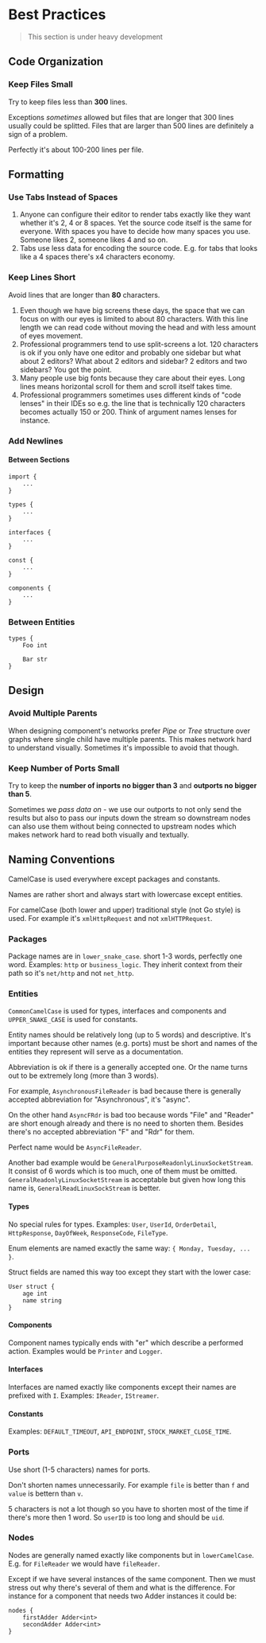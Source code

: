 # Best Practices

> This section is under heavy development

## Code Organization

### Keep Files Small

Try to keep files less than **300** lines.

Exceptions _sometimes_ allowed but files that are longer that 300 lines usually could be splitted. Files that are larger than 500 lines are definitely a sign of a problem.

Perfectly it's about 100-200 lines per file.

## Formatting

### Use Tabs Instead of Spaces

1.  Anyone can configure their editor to render tabs exactly like they want whether it's 2, 4 or 8 spaces. Yet the source code itself is the same for everyone. With spaces you have to decide how many spaces you use. Someone likes 2, someone likes 4 and so on.
2.  Tabs use less data for encoding the source code. E.g. for tabs that looks like a 4 spaces there's x4 characters economy.

### Keep Lines Short

Avoid lines that are longer than **80** characters.

1. Even though we have big screens these days, the space that we can focus on with our eyes is limited to about 80 characters. With this line length we can read code without moving the head and with less amount of eyes movement.
2. Professional programmers tend to use split-screens a lot. 120 characters is ok if you only have one editor and probably one sidebar but what about 2 editors? What about 2 editors and sidebar? 2 editors and two sidebars? You got the point.
3. Many people use big fonts because they care about their eyes. Long lines means horizontal scroll for them and scroll itself takes time.
4. Professional programmers sometimes uses different kinds of "code lenses" in their IDEs so e.g. the line that is technically 120 characters becomes actually 150 or 200. Think of argument names lenses for instance.

### Add Newlines

#### Between Sections

```neva
import {
    ...
}

types {
    ...
}

interfaces {
    ...
}

const {
    ...
}

components {
    ...
}
```

### Between Entities

```neva
types {
    Foo int

    Bar str
}
```

## Design

### Avoid Multiple Parents

When designing component's networks prefer _Pipe_ or _Tree_ structure over graphs where single child have multiple parents. This makes network hard to understand visually. Sometimes it's impossible to avoid that though.

### Keep Number of Ports Small

Try to keep the **number of inports no bigger than 3** and **outports no bigger than 5**.

Sometimes we _pass data on_ - we use our outports to not only send the results but also to pass our inputs down the stream so downstream nodes can also use them without being connected to upstream nodes which makes network hard to read both visually and textually.

<!-- Outports are optional, inports are not. This means if you have 5 outports, user of your component might not use all of them. On the other hand if you have 3 or more inports - user of your component will be forced to use them all in order to compile the program. -->

## Naming Conventions

CamelCase is used everywhere except packages and constants.

Names are rather short and always start with lowercase except entities.

For camelCase (both lower and upper) traditional style (not Go style) is used. For example it's `xmlHttpRequest` and not `xmlHTTPRequest`.

### Packages

Package names are in `lower_snake_case`. short 1-3 words, perfectly one word. Examples: `http` or `business_logic`. They inherit context from their path so it's `net/http` and not `net_http`.

### Entities

`CommonCamelCase` is used for types, interfaces and components and `UPPER_SNAKE_CASE` is used for constants.

Entity names should be relatively long (up to 5 words) and descriptive. It's important
because other names (e.g. ports) must be short and names of the entities they represent will serve as a documentation.

Abbreviation is ok if there is a generally accepted one. Or the name turns out to be extremely long (more than 3 words).

For example, `AsynchronousFileReader` is bad because there is generally accepted abbreviation for "Asynchronous", it's "async".

On the other hand `AsyncFRdr` is bad too because words "File" and "Reader" are short enough already and there is no need to shorten them. Besides there's no accepted abbreviation "F" and "Rdr" for them.

Perfect name would be `AsyncFileReader`.

Another bad example would be `GeneralPurposeReadonlyLinuxSocketStream`. It consist of 6 words which is too much, one of them must be omitted. `GeneralReadonlyLinuxSocketStream` is acceptable but given how long this name is, `GeneralReadLinuxSockStream` is better.

#### Types

No special rules for types. Examples: `User`, `UserId`, `OrderDetail`, `HttpResponse`, `DayOfWeek`, `ResponseCode`, `FileType`.

Enum elements are named exactly the same way: `{ Monday, Tuesday, ... }`.

Struct fields are named this way too except they start with the lower case:

```neva
User struct {
    age int
    name string
}
```

#### Components

Component names typically ends with "er" which describe a performed action. Examples would be `Printer` and `Logger`.

#### Interfaces

Interfaces are named exactly like components except their names are prefixed with `I`. Examples: `IReader`, `IStreamer`.

#### Constants

Examples: `DEFAULT_TIMEOUT`, `API_ENDPOINT`, `STOCK_MARKET_CLOSE_TIME`.

### Ports

Use short (1-5 characters) names for ports.

Don't shorten names unnecessarily. For example `file` is better than `f` and `value` is bettern than `v`.

5 characters is not a lot though so you have to shorten most of the time if there's more then 1 word. So `userID` is too long and should be `uid`.

### Nodes

Nodes are generally named exactly like components but in `lowerCamelCase`. E.g. for `FileReader` we would have `fileReader`.

Except if we have several instances of the same component. Then we must stress out why there's several of them and what is the difference. For instance for a component that needs two Adder instances it could be:

```neva
nodes {
    firstAdder Adder<int>
    secondAdder Adder<int>
}
```
